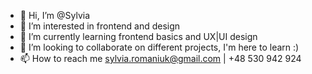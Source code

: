 - 👋 Hi, I’m @Sylvia
- 👀 I’m interested in frontend and design
- 🌱 I’m currently learning frontend basics and UX|UI design
- 💞️ I’m looking to collaborate on different projects, I'm here to learn :)
- 📫 How to reach me sylvia.romaniuk@gmail.com | +48 530 942 924

<!---
SylviaIT/SylviaIT is a ✨ special ✨ repository because its `README.md` (this file) appears on your GitHub profile.
You can click the Preview link to take a look at your changes.
--->
